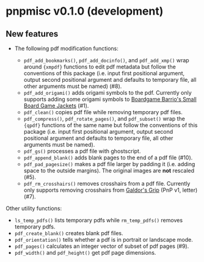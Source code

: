 pnpmisc v0.1.0 (development)
============================

New features
------------

* The following pdf modification functions:

  + `pdf_add_bookmarks()`, `pdf_add_docinfo()`, and `pdf_add_xmp()` wrap around
    `{xmpdf}` functions to edit pdf metadata but follow the conventions of this package
    (i.e. input first positional argument, output second positional argument and defaults to temporary file, all other arguments must be named) (#8).
  + `pdf_add_origami()` adds origami symbols to the pdf.
    Currently only supports adding some origami symbols to
    [Boardgame Barrio's Small Board Game Jackets](https://sites.google.com/view/boardgamebarrio/home) (#1).
  + `pdf_clean()` copies pdf file while removing temporary pdf files.
  + `pdf_compress()`, `pdf_rotate_pages()`, and `pdf_subset()` wrap the `{qpdf}` functions of the
    same name but follow the conventions of this package (i.e. input first positional argument, output second positional argument and defaults to temporary file, all other arguments must be named).
  + `pdf_gs()` processes a pdf file with ghostscript.
  + `pdf_append_blank()` adds blank pages to the end of a pdf file (#10).
  + `pdf_pad_pagesize()` makes a pdf file larger by padding it (i.e. adding space to the outside margins).
    The original images are **not** rescaled (#5).
  + `pdf_rm_crosshairs()` removes crosshairs from a pdf file.
    Currently only supports removing crosshairs from
    [Galdor's Grip](https://greggjewell.itch.io/galdors-grip) (PnP v1, letter) (#7).

Other utility functions:

  + `ls_temp_pdfs()` lists temporary pdfs while `rm_temp_pdfs()` removes temporary pdfs.
  + `pdf_create_blank()` creates blank pdf files.
  + `pdf_orientation()` tells whether a pdf is in portrait or landscape mode.
  + `pdf_pages()` calculates an integer vector of subset of pdf pages (#9).
  + `pdf_width()` and `pdf_height()` get pdf page dimensions.

